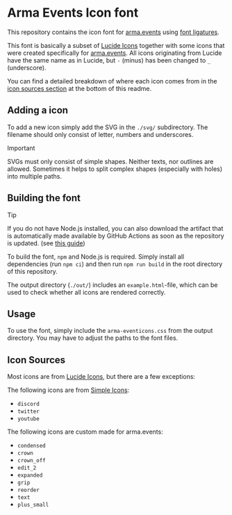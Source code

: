 # Arma Events Icon font
This repository contains the icon font for [arma.events](https://arma.events) using [font ligatures](https://fonts.google.com/knowledge/glossary/ligature).  

This font is basically a subset of [Lucide Icons](https://github.com/lucide-icons/lucide) together with some icons that were created specifically for [arma.events](https://arma.events). All icons originating from Lucide have the same name as in Lucide, but `-` (minus) has been changed to `_` (underscore). 

You can find a detailed breakdown of where each icon comes from in the [icon sources section](#icon-sources) at the bottom of this readme.

## Adding a icon

To add a new icon simply add the SVG in the `./svg/` subdirectory. The filename should only consist of letter, numbers and underscores.

> [!IMPORTANT]  
> SVGs must only consist of simple shapes. Neither texts, nor outlines are allowed. Sometimes it helps to split complex shapes (especially with holes) into multiple paths.  

## Building the font

> [!TIP]
> If you do not have Node.js installed, you can also download the artifact that is automatically made available by GitHub Actions as soon as the repository is updated. (see [this guide](https://docs.github.com/en/actions/managing-workflow-runs/downloading-workflow-artifacts))

To build the font, `npm` and Node.js is required. Simply install all dependencies (run `npm ci`) and then run `npm run build` in the root directory of this repository.

The output directory (`./out/`) includes an `example.html`-file, which can be used to check whether all icons are rendered correctly.

## Usage

To use the font, simply include the `arma-eventicons.css` from the output directory. You may have to adjust the paths to the font files. 

## Icon Sources

Most icons are from  [Lucide Icons](https://github.com/lucide-icons/lucide), but there are a few exceptions:

The following icons are from [Simple Icons](https://github.com/simple-icons/simple-icons):
- `discord`
- `twitter`
- `youtube`

The following icons are custom made for arma.events:
- `condensed`
- `crown`
- `crown_off`
- `edit_2`
- `expanded`
- `grip`
- `reorder`
- `text`
- `plus_small`



